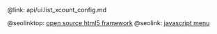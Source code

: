 @link: api/ui.list_xcount_config.md

@seolinktop: [open source html5 framework](https://webix.com)
@seolink: [javascript menu](https://webix.com/widget/menu/)